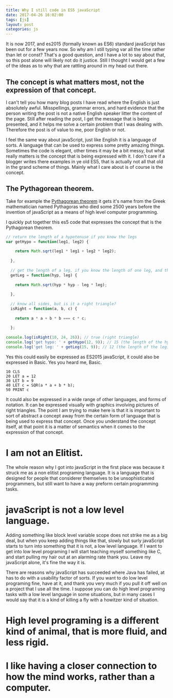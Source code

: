 ```yaml
---
title: Why I still code in ES5 javaScript
date: 2017-04-26 16:02:00
tags: [js]
layout: post
categories: js
---
```


It is now 2017, and es2015 (formally known as ES6) standard javaScript has been out for a few years now. So why am I still typing var all the time rather than let or const? That's a good question, and I have a lot to say about that, so this post alone will likely not do it justice. Still I thought I would get a few of the ideas as to why that are rattling around in my head out there.


<!-- more -->


## The concept is what matters most, not the expression of that concept.

I can't tell you how many blog posts I have read where the English is just absolutely awful. Misspellings, grammar errors, and hard evidence that the person writing the post is not a native English speaker litter the content of the page. Still after reading the post, I get the message that is being presented, and it helps me solve a certain problem that I was dealing with. Therefore the post is of value to me, poor English or not.

I feel the same way about javaScript, just like English it is a language of sorts. A language that can be used to express some pretty amazing things. Sometimes the code is elegant, other times it may be a bit messy, but what really matters is the concept that is being expressed with it. I don't care if a blogger writes there examples in ye old ES5, that is actually not all that old in the grand scheme of things. Mainly what I care about is of course is the concept.

## The Pythagorean theorem.

Take for example the [Pythagorean theorem](https://en.wikipedia.org/wiki/Pythagorean_theorem) it gets it's name from the Greek mathematician named Pythagoras who died some 2500 years before the invention of javaScript as a means of high level computer programming.


I quickly put together this es5 code that expresses the concept that is the Pythagorean theorem.

```js
// return the length of a hypotenuse if you know the legs
var getHypo = function(leg1, leg2) {
 
    return Math.sqrt(leg1 * leg1 + leg2 * leg2);
 
  },
 
  // get the length of a leg, if you know the length of one leg, and the hypotenuse
  getLeg = function(hyp, leg) {
 
    return Math.sqrt(hyp * hyp - leg * leg);
 
  },
 
  // know all sides, but is it a right triangle?
  isRight = function(a, b, c) {
 
    return a * a + b * b === c * c;
 
  };
 
console.log(isRight(10, 24, 26)); // true (right triangle)
console.log('get hypo: ' + getHypo(12, 9)); // 15 (the length of the hyponuse)
console.log('get leg: ' + getLeg(15, 9)); // 12 (the length of the leg)
```

Yes this could easily be expressed as ES2015 javaScript, it could also be expressed in Basic. Yes you heard me, Basic.

```
10 CLS
20 LET a = 12
30 LET b = 9
40 LET c = SQR(a * a + b * b);
50 PRINT c
```

It could also be expressed in a wide range of other languages, and forms of notation. It can be expressed visually with graphics involving pictures of right triangles. The point I am trying to make here is that it is important to sort of abstract a concept away from the certain form of language that is being used to express that concept. Once you understand the concept itself, at that point it is a matter of semantics when it comes to the expression of that concept.

# I am not an Elitist.

The whole reason why I got into javaScript in the first place was because it struck me as a non elitist programing language. It is a language that is designed for people that considerer themselves to be unsophisticated programmers, but still want to have a way preform certain programming tasks.

# javaScript is not a low level language.

Adding something like block level variable scope does not strike me as a big deal, but when you keep adding things like that, slowly but surly javaScript starts to turn into something that it is not, a low level language. If I want to get into low level programing I will start teaching myself something like C, and start pulling my hair out at an alarming rate thank you. Leave my javaScript alone, it's fine the way it is.

There are reasons why javaScript has succeeded where Java has failed, at has to do with a usability factor of sorts. If you want to do low level programing fine, have at it, and thank you very much if you pull it off well on a project that I use all the time. I suppose you can do high level programing tasks with a low level language in some situations, but in many cases I would say that it is a kind of killing a fly with a howitzer kind of situation.

# High level programing is a different kind of animal, that is more fluid, and less rigid.

# I like having a closer connection to how the mind works, rather than a computer.



